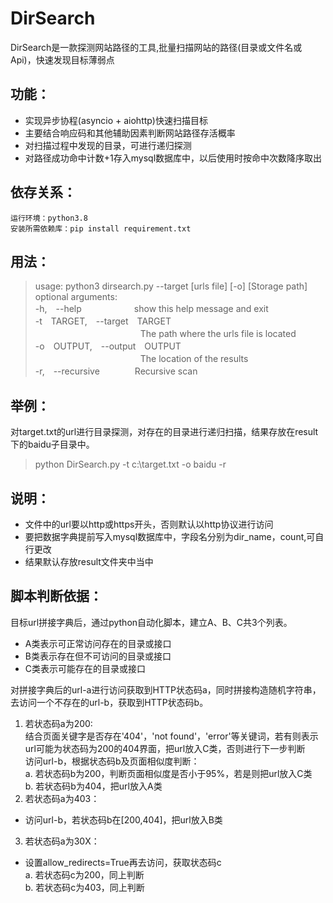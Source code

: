# DirSearch
DirSearch是一款探测网站路径的工具,批量扫描网站的路径(目录或文件名或Api)，快速发现目标薄弱点  
## 功能：
- 实现异步协程(asyncio + aiohttp)快速扫描目标
- 主要结合响应码和其他辅助因素判断网站路径存活概率
- 对扫描过程中发现的目录，可进行递归探测
- 对路径成功命中计数+1存入mysql数据库中，以后使用时按命中次数降序取出

## 依存关系：  
```
运行环境：python3.8
安装所需依赖库：pip install requirement.txt
```

## 用法：
>usage: python3 dirsearch.py --target [urls file] [-o] [Storage path]  
optional arguments:  
  -h,　--help　　　　　　show this help message and exit  
  -t　TARGET,　--target　TARGET  
  　　　　　　　　　　　　The path where the urls file is located  
  -o　OUTPUT,　--output　OUTPUT  
  　　　　　　　　　　　　The location of the results  
  -r,　--recursive　　　　Recursive scan  

## 举例：
对target.txt的url进行目录探测，对存在的目录进行递归扫描，结果存放在result下的baidu子目录中。
>python DirSearch.py -t c:\target.txt -o baidu -r

## 说明：
- 文件中的url要以http或https开头，否则默认以http协议进行访问  
- 要把数据字典提前写入mysql数据库中，字段名分别为dir_name，count,可自行更改
- 结果默认存放result文件夹中当中

## 脚本判断依据：
目标url拼接字典后，通过python自动化脚本，建立A、B、C共3个列表。  
- A类表示可正常访问存在的目录或接口  
- B类表示存在但不可访问的目录或接口  
- C类表示可能存在的目录或接口  

对拼接字典后的url-a进行访问获取到HTTP状态码a，同时拼接构造随机字符串，去访问一个不存在的url-b，获取到HTTP状态码b。  
1. 若状态码a为200:  
结合页面关键字是否存在'404'，'not found'，'error'等关键词，若有则表示url可能为状态码为200的404界面，把url放入C类，否则进行下一步判断  
访问url-b，根据状态码b及页面相似度判断：  
a. 若状态码b为200，判断页面相似度是否小于95%，若是则把url放入C类  
b. 若状态码b为404，把url放入A类  
2. 若状态码a为403：  
- 访问url-b，若状态码b在[200,404]，把url放入B类  
3. 若状态码a为30X：  
- 设置allow_redirects=True再去访问，获取状态码c  
a. 若状态码c为200，同上判断  
b. 若状态码c为403，同上判断  


